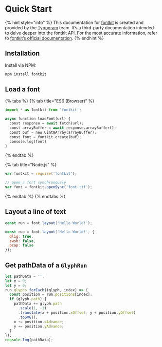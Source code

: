 # Quick Start

{% hint style="info" %}
This documentation for [fontkit](https://github.com/foliojs/fontkit) is created and provided by the [Typogram](https://typogram.co/) team. It’s a third-party documentation intended to delve deeper into the fontkit API. For the most accurate information, refer to [fontkit’s official documentation](https://github.com/foliojs/fontkit#readme).
{% endhint %}

## Installation

Install via NPM:

```bash
npm install fontkit
```

## Load a font

{% tabs %}
{% tab title="ES6 (Browser)" %}
```python
import * as fontkit from 'fontkit';

async function loadFont(url) {
  const response = await fetch(url);
  const arrayBuffer = await response.arrayBuffer();
  const buf = new Uint8Array(arrayBuffer);
  const font = fontkit.create(buf);
  console.log(font)
}
```
{% endtab %}

{% tab title="Node.js" %}
```javascript
var fontkit = require('fontkit');

// open a font synchronously
var font = fontkit.openSync('font.ttf');
```
{% endtab %}
{% endtabs %}

## Layout a line of text

```javascript
const run = font.layout('Hello World!');
```

```javascript
const run = font.layout('Hello World!', {
  dlig: true,
  swsh: false,
  pcap: false
});
```

## Get pathData of a `GlyphRun`

```javascript
let pathData = '';
let x = 0;
let y = 0;
run.glyphs.forEach((glyph, index) => {
  const position = run.positions[index];
  if (glyph.path) {
    pathData += glyph.path
      .scale(1, -1)
      .translate(x + position.xOffset, y + position.yOffset)
      .toSVG();
    x += position.xAdvance;
    y += position.yAdvance;
  }
});
console.log(pathData);
```
